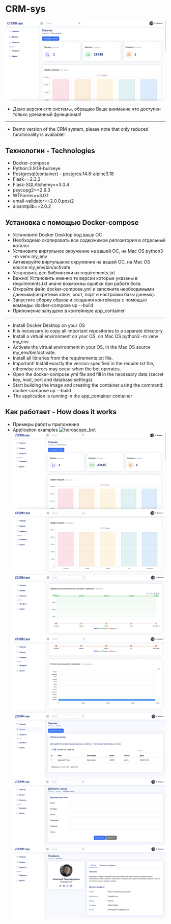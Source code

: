  # CRM-sys
 ![horoscope_bot](https://github.com/Alexey777F/crm-sys/blob/main/crm2.png)
 * Демо версия crm системы, обращаю Ваше внимание что доступен только урезанный функционал!
 ___
 * Demo version of the CRM system, please note that only reduced functionality is available!
   
## Технологии - Technologies
 * Docker-compose
 * Python:3.9.18-bullseye
 * Postgresql(container) - postgres:14.8-alpine3.18
 * Flask==2.3.2
 * Flask-SQLAlchemy==3.0.4
 * psycopg2==2.9.3
 * WTForms==3.0.1
 * email-validator==2.0.0.post2
 * aiosmtplib==2.0.2
 
## Установка с помощью Docker-compose
 * Установите Docker Desktop под вашу ОС
 * Необходимо скопировать все содержимое репозитория в отдельный каталог.
 * Установите виртульное окружение на вашей ОС, на Mac OS python3 -m venv my_env
 * Активируйте виртульаное окружение на вашей ОС, на Mac OS source my_env/bin/activate
 * Установить все библиотеки из requirements.txt 
 * Важно! Установить именно те версии которые указаны в requirements.txt иначе возможны ошибки при работе бота.
 * Откройте файл docker-compose.yml и заполните необходимыми данными(секретный ключ, хост, порт и настройки базы данных).
 * Запустите сборку образа и создания контейнера с помощью команды: docker-compose up --build
 * Приложение запущено в контейнере app_container 
 ___
 * Install Docker Desktop on your OS
 * It is necessary to copy all important repositories to a separate directory.
 * Install a virtual environment on your OS, on Mac OS python3 -m venv my_env
 * Activate the virtual environment in your OS, in the Mac OS source my_env/bin/activate.
 * Install all libraries from the requirements.txt file.
 * Important! Install exactly the version specified in the require.txt file, otherwise errors may occur when the bot operates.
 * Open the docker-compose.yml file and fill in the necessary data (secret key, host, port and database settings).
 * Start building the image and creating the container using the command: docker-compose up --build
 * The application is running in the app_container container
   
## Как работает - How does it works
  * Примеры работы приложения
  * Application examples
  ![horoscope_bot](https://github.com/Alexey777F/crm-sys/blob/main/crm1.png)
  ![horoscope_bot](https://github.com/Alexey777F/crm-sys/blob/main/crm2.png)
  ![horoscope_bot](https://github.com/Alexey777F/crm-sys/blob/main/crm3.png)
  ![horoscope_bot](https://github.com/Alexey777F/crm-sys/blob/main/crm4.png)
  ![horoscope_bot](https://github.com/Alexey777F/crm-sys/blob/main/crm5.png)
  ![horoscope_bot](https://github.com/Alexey777F/crm-sys/blob/main/crm6.png)
  ![horoscope_bot](https://github.com/Alexey777F/crm-sys/blob/main/crm7.png)
  ![horoscope_bot](https://github.com/Alexey777F/crm-sys/blob/main/crm8.png)
 
